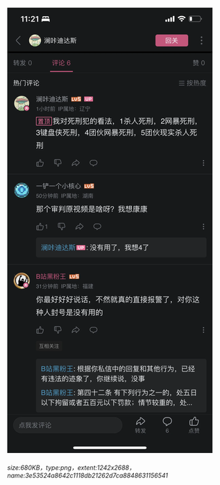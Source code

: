 ![](./3e53524a8642c1118db21262d7ca8848631156541.png)
###### size:680KB，type:png，extent:1242x2688，name:3e53524a8642c1118db21262d7ca8848631156541
